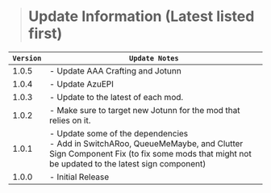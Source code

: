 > # Update Information (Latest listed first)

| `Version` | `Update Notes`                                                                                                                                                                     |
|-----------|------------------------------------------------------------------------------------------------------------------------------------------------------------------------------------|
| 1.0.5     | - Update AAA Crafting and Jotunn                                                                                                                                                   |
| 1.0.4     | - Update AzuEPI                                                                                                                                                                    |
| 1.0.3     | - Update to the latest of each mod.                                                                                                                                                |
| 1.0.2     | - Make sure to target new Jotunn for the mod that relies on it.                                                                                                                    |
| 1.0.1     | - Update some of the dependencies<br/> - Add in SwitchARoo, QueueMeMaybe, and Clutter Sign Component Fix (to fix some mods that might not be updated to the latest sign component) |
| 1.0.0     | - Initial Release                                                                                                                                                                  |